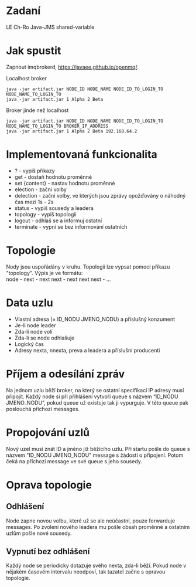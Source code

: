 # Zadaní
LE Ch-Ro Java-JMS shared-variable

# Jak spustit
Zapnout imqbrokerd, https://javaee.github.io/openmq/.

Localhost broker 
```
java -jar artifact.jar NODE_ID NODE_NAME NODE_ID_TO_LOGIN_TO NODE_NAME_TO_LOGIN_TO
java -jar artifact.jar 1 Alpha 2 Beta
```

Broker jinde než localhost
```
java -jar artifact.jar NODE_ID NODE_NAME NODE_ID_TO_LOGIN_TO NODE_NAME_TO_LOGIN_TO BROKER_IP_ADDRESS
java -jar artifact.jar 1 Alpha 2 Beta 192.168.64.2
```

# Implementovaná funkcionalita
- ? - vypiš příkazy
- get - dostaň hodnotu proměnné
- set {content} - nastav hodnotu proměnné
- election - začni volby
- delection - začni volby, ve kterých jsou zprávy opožďovány o náhodný čas mezi 1s - 2s
- status - vypiš sousedy a leadera
- topology - vypiš topologii
- logout - odhlaš se a informuj ostatní
- terminate - vypni se bez informování ostatních

# Topologie
Nody jsou uspořádány v kruhu. Topologii lze vypsat pomocí příkazu "topology". Výpis je ve formátu: \
node - next - next next - next next next - ...

# Data uzlu
- Vlastní adresa (= ID_NODU JMENO_NODU) a příslušný konzument
- Je-li node leader
- Zda-li node volí
- Zda-li se node odhlašuje
- Logický čas
- Adresy nexta, nnexta, preva a leadera a příslušní producenti


# Příjem a odesílání zpráv
Na jednom uzlu běží broker, na který se ostatní specifikací IP adresy musí připojit. Každý node si při přihlášení vytvoří
queue s názvem “ID_NODU JMENO_NODU”, pokud queue už existuje tak ji vypurguje. V této queue pak poslouchá příchozí messages.

# Propojování uzlů
Nový uzel musí znát ID a jméno již běžícího uzlu. Při startu pošle do queue s názvem "ID_NODU JMENO_NODU" message
s žádostí o připojení. Potom čeká na příchozí message ve své queue s jeho sousedy.

# Oprava topologie
## Odhlášení
Node zapne novou volbu, které už se ale neúčastní, pouze forwarduje messages. Po zvolení nového leadera mu pošle
obsah proměnné a ostatním uzlům pošle nové sousedy.

## Vypnutí bez odhlášení
Každý node se periodicky dotazuje svého nexta, zda-li běží. Pokud node v nějakém časovém intervalu neodpoví, tak
tazatel začne s opravou topologie.